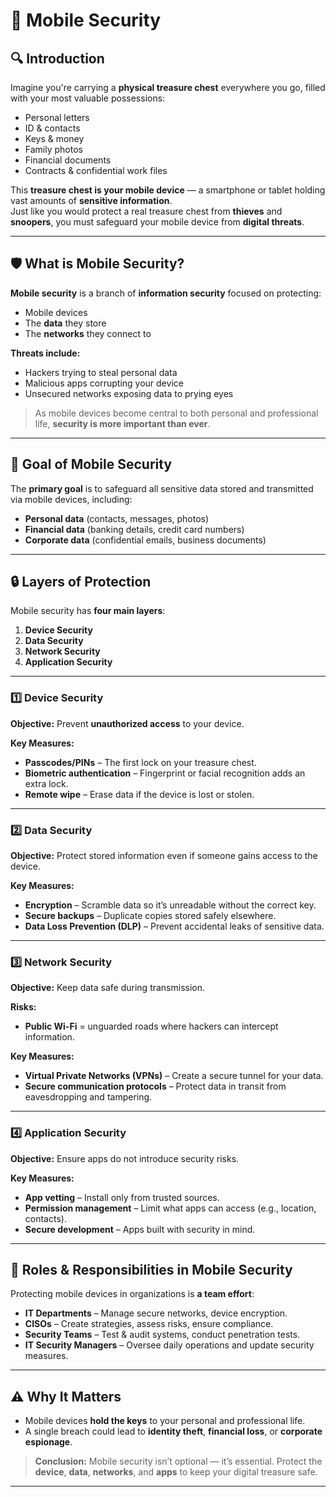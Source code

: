 # 📱 Mobile Security

## 🔍 Introduction
Imagine you're carrying a **physical treasure chest** everywhere you go, filled with your most valuable possessions:  
- Personal letters  
- ID & contacts  
- Keys & money  
- Family photos  
- Financial documents  
- Contracts & confidential work files  

This **treasure chest is your mobile device** — a smartphone or tablet holding vast amounts of **sensitive information**.  
Just like you would protect a real treasure chest from **thieves** and **snoopers**, you must safeguard your mobile device from **digital threats**.

---

## 🛡 What is Mobile Security?
**Mobile security** is a branch of **information security** focused on protecting:  
- Mobile devices  
- The **data** they store  
- The **networks** they connect to  

**Threats include:**
- Hackers trying to steal personal data  
- Malicious apps corrupting your device  
- Unsecured networks exposing data to prying eyes  

> As mobile devices become central to both personal and professional life, **security is more important than ever**.

---

## 🎯 Goal of Mobile Security
The **primary goal** is to safeguard all sensitive data stored and transmitted via mobile devices, including:
- **Personal data** (contacts, messages, photos)  
- **Financial data** (banking details, credit card numbers)  
- **Corporate data** (confidential emails, business documents)  

---

## 🔒 Layers of Protection
Mobile security has **four main layers**:

1. **Device Security**  
2. **Data Security**  
3. **Network Security**  
4. **Application Security**

---

### 1️⃣ Device Security
**Objective:** Prevent **unauthorized access** to your device.

**Key Measures:**
- **Passcodes/PINs** – The first lock on your treasure chest.  
- **Biometric authentication** – Fingerprint or facial recognition adds an extra lock.  
- **Remote wipe** – Erase data if the device is lost or stolen.  

---

### 2️⃣ Data Security
**Objective:** Protect stored information even if someone gains access to the device.

**Key Measures:**
- **Encryption** – Scramble data so it’s unreadable without the correct key.  
- **Secure backups** – Duplicate copies stored safely elsewhere.  
- **Data Loss Prevention (DLP)** – Prevent accidental leaks of sensitive data.  

---

### 3️⃣ Network Security
**Objective:** Keep data safe during transmission.

**Risks:**
- **Public Wi-Fi** = unguarded roads where hackers can intercept information.

**Key Measures:**
- **Virtual Private Networks (VPNs)** – Create a secure tunnel for your data.  
- **Secure communication protocols** – Protect data in transit from eavesdropping and tampering.  

---

### 4️⃣ Application Security
**Objective:** Ensure apps do not introduce security risks.

**Key Measures:**
- **App vetting** – Install only from trusted sources.  
- **Permission management** – Limit what apps can access (e.g., location, contacts).  
- **Secure development** – Apps built with security in mind.  

---

## 👥 Roles & Responsibilities in Mobile Security
Protecting mobile devices in organizations is **a team effort**:

- **IT Departments** – Manage secure networks, device encryption.  
- **CISOs** – Create strategies, assess risks, ensure compliance.  
- **Security Teams** – Test & audit systems, conduct penetration tests.  
- **IT Security Managers** – Oversee daily operations and update security measures.  

---

## ⚠ Why It Matters
- Mobile devices **hold the keys** to your personal and professional life.  
- A single breach could lead to **identity theft**, **financial loss**, or **corporate espionage**.  

> **Conclusion:** Mobile security isn’t optional — it’s essential. Protect the **device**, **data**, **networks**, and **apps** to keep your digital treasure safe.

---
